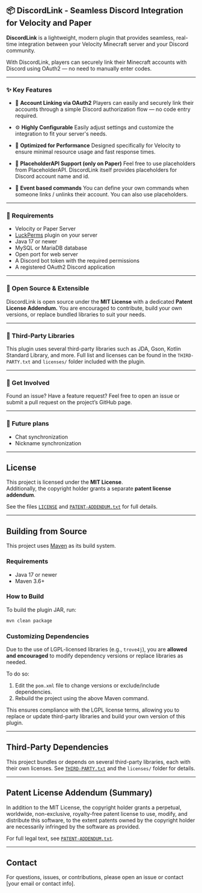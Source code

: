 ## 📦 DiscordLink - Seamless Discord Integration for Velocity and Paper

**DiscordLink** is a lightweight, modern plugin that provides seamless, real-time integration between your Velocity Minecraft server and your Discord community.

With DiscordLink, players can securely link their Minecraft accounts with Discord using OAuth2 — no need to manually enter codes.

---

### ✨ Key Features

* 🔗 **Account Linking via OAuth2**
  Players can easily and securely link their accounts through a simple Discord authorization flow — no code entry required.

* ⚙️ **Highly Configurable**
  Easily adjust settings and customize the integration to fit your server's needs.

* 🚀 **Optimized for Performance**
  Designed specifically for Velocity to ensure minimal resource usage and fast response times.

* 🧩 **PlaceholderAPI Support (only on Paper)**
  Feel free to use placeholders from PlaceholderAPI. DiscordLink itself provides placeholders for Discord account name and id.

* 🤖 **Event based commands**
  You can define your own commands when someone links / unlinks their account. You can also use placeholders.

---

### 🔧 Requirements

* Velocity or Paper Server
* [LuckPerms](https://modrinth.com/plugin/luckperms) plugin on your server
* Java 17 or newer
* MySQL or MariaDB database
* Open port for web server
* A Discord bot token with the required permissions
* A registered OAuth2 Discord application

---

### 📂 Open Source & Extensible

DiscordLink is open source under the **MIT License** with a dedicated **Patent License Addendum.**
You are encouraged to contribute, build your own versions, or replace bundled libraries to suit your needs.

---

### 📜 Third-Party Libraries

This plugin uses several third-party libraries such as JDA, Gson, Kotlin Standard Library, and more. Full list and licenses can be found in the `THIRD-PARTY.txt` and `licenses/` folder included with the plugin.

---

### 💬 Get Involved

Found an issue? Have a feature request?
Feel free to open an issue or submit a pull request on the project’s GitHub page.

---

### 🎈 Future plans

* Chat synchronization
* Nickname synchronization

---

## License

This project is licensed under the **MIT License**.  
Additionally, the copyright holder grants a separate **patent license addendum**.

See the files [`LICENSE`](./LICENSE) and [`PATENT-ADDENDUM.txt`](./PATENT-ADDENDUM.txt) for full details.

---

## Building from Source

This project uses [Maven](https://maven.apache.org/) as its build system.

### Requirements

- Java 17 or newer
- Maven 3.6+  

### How to Build

To build the plugin JAR, run:

```bash
mvn clean package
````

### Customizing Dependencies

Due to the use of LGPL-licensed libraries (e.g., `trove4j`), you are **allowed and encouraged** to modify dependency versions or replace libraries as needed.

To do so:

1. Edit the `pom.xml` file to change versions or exclude/include dependencies.
2. Rebuild the project using the above Maven command.

This ensures compliance with the LGPL license terms, allowing you to replace or update third-party libraries and build your own version of this plugin.

---

## Third-Party Dependencies

This project bundles or depends on several third-party libraries, each with their own licenses. See [`THIRD-PARTY.txt`](./THIRD-PARTY.txt) and the `licenses/` folder for details.

---

## Patent License Addendum (Summary)

In addition to the MIT License, the copyright holder grants a perpetual, worldwide, non-exclusive, royalty-free patent license to use, modify, and distribute this software, to the extent patents owned by the copyright holder are necessarily infringed by the software as provided.

For full legal text, see [`PATENT-ADDENDUM.txt`](./PATENT-ADDENDUM.txt).

---

## Contact

For questions, issues, or contributions, please open an issue or contact \[your email or contact info].
